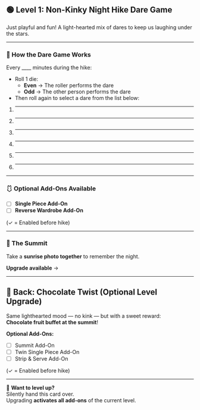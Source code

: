 ## 🟢 Level 1: Non-Kinky Night Hike Dare Game

Just playful and fun! A light-hearted mix of dares to keep us laughing under the stars.

---

### 🎲 How the Dare Game Works

Every ____ minutes during the hike:

- Roll 1 die:  
  - **Even** → The roller performs the dare  
  - **Odd** → The other person performs the dare  
- Then roll again to select a dare from the list below:

1. ________________________________________________________________________________________________________________
2. ________________________________________________________________________________________________________________
3. ________________________________________________________________________________________________________________
4. ________________________________________________________________________________________________________________
5. ________________________________________________________________________________________________________________
6. ________________________________________________________________________________________________________________

---

### 🩱 Optional Add-Ons Available

- [ ] **Single Piece Add-On**  
- [ ] **Reverse Wardrobe Add-On**

(✓ = Enabled before hike)

---

### 🌄 The Summit

Take a **sunrise photo together** to remember the night.  

**Upgrade available** →

---

## 🍫 Back: Chocolate Twist (Optional Level Upgrade)

Same lighthearted mood — no kink — but with a sweet reward:  
**Chocolate fruit buffet at the summit**!

**Optional Add-Ons:**

- [ ] Summit Add-On  
- [ ] Twin Single Piece Add-On  
- [ ] Strip & Serve Add-On

(✓ = Enabled before hike)

---

💌 **Want to level up?**  
Silently hand this card over.  
Upgrading **activates all add-ons** of the current level.  
